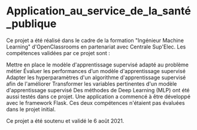 # Application_au_service_de_la_santé_publique
Ce projet a été réalisé dans le cadre de la formation "Ingénieur Machine Learning" d'OpenClassrooms en partenariat avec Centrale Sup'Elec. Les compétences validées par ce projet sont :

Mettre en place le modèle d'apprentissage supervisé adapté au problème métier
Évaluer les performances d’un modèle d'apprentissage supervisé
Adapter les hyperparamètres d'un algorithme d'apprentissage supervisé afin de l'améliorer
Transformer les variables pertinentes d'un modèle d'apprentissage supervisé
Des méthodes de Deep Learning (MLP) ont été aussi testés dans ce projet. Une application a commencé à être développé avec le framework Flask. Ces deux compétences n'étaient pas évaluées dans le projet initial.

Ce projet a été soutenu et validé le 6 août 2021.

